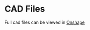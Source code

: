 # CAD Files

Full cad files can be viewed in [Onshape](https://cad.onshape.com/documents/948c55b28636babd8c20a62c/w/3db18c0d723d08fe7c6301bf/e/b61d2ec68282ba356d5c1233?renderMode=0&uiState=66fa18cc47aea55122fdedc6)